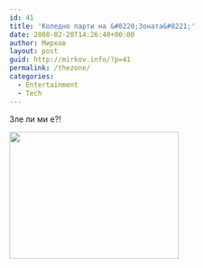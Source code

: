 ```yaml
---
id: 41
title: 'Коледно парти на &#8220;Зоната&#8221;'
date: 2008-02-20T14:26:40+00:00
author: Мирков
layout: post
guid: http://mirkov.info/?p=41
permalink: /thezone/
categories:
  - Entertainment
  - Tech
---
```

Зле ли ми е?!

<a href="http://mirkov.info/wp-content/uploads/2008/08/image7.jpg" rel="attachment wp-att-42"><img class="alignnone size-medium wp-image-42" title="image7" alt="" src="http://mirkov.info/wp-content/uploads/2008/08/image7.jpg" width="300" height="225" /></a>